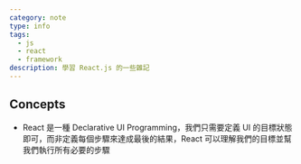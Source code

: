 ```yaml
---
category: note
type: info
tags:
  - js
  - react
  - framework
description: 學習 React.js 的一些雜記
---
```

## Concepts

- React 是一種 Declarative UI Programming，我們只需要定義 UI 的目標狀態即可，而非定義每個步驟來達成最後的結果，React 可以理解我們的目標並幫我們執行所有必要的步驟